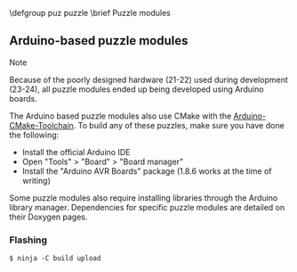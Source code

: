 \defgroup puz puzzle
\brief Puzzle modules

## Arduino-based puzzle modules

> [!NOTE]
> Because of the poorly designed hardware (21-22) used during development
> (23-24), all puzzle modules ended up being developed using Arduino boards.

The Arduino based puzzle modules also use CMake with the
[Arduino-CMake-Toolchain][arduino-cmake]. To build any of these puzzles, make
sure you have done the following:

- Install the official Arduino IDE
- Open "Tools" > "Board" > "Board manager"
- Install the "Arduino AVR Boards" package (1.8.6 works at the time of writing)

Some puzzle modules also require installing libraries through the Arduino
library manager. Dependencies for specific puzzle modules are detailed on their
Doxygen pages.

### Flashing

```
$ ninja -C build upload
```

<!--

## ESP-based puzzle modules

### ESP-IDF SDK Setup instructions

1. Install ESP-IDF extension in Visual Studio Code
2. Install using 'express' option
3. Install ESP-IDF v5.2.1 (release version)

   Additional help:
   - [For windows](https://docs.espressif.com/projects/esp-idf/en/stable/esp32/get-started/windows-setup.html#get-started-windows-first-steps)
   - [For Linux](https://docs.espressif.com/projects/esp-idf/en/stable/esp32/get-started/linux-macos-setup.html#get-started-linux-macos-first-steps)

-->

[arduino-cmake]: https://github.com/a9183756-gh/Arduino-CMake-Toolchain
